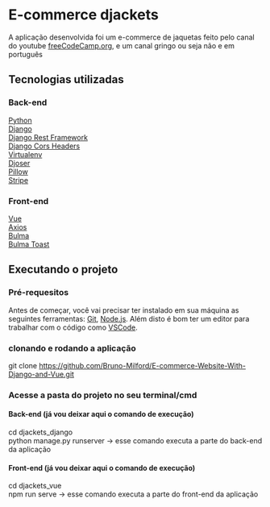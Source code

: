 # E-commerce djackets

A aplicação desenvolvida foi um e-commerce de jaquetas feito pelo canal do youtube [freeCodeCamp.org](https://www.youtube.com/channel/UC8butISFwT-Wl7EV0hUK0BQ), e um canal gringo ou seja não e em português

## Tecnologias utilizadas 
### Back-end 
[Python](https://www.python.org) <br />
[Django](https://www.djangoproject.com) <br />
[Django Rest Framework](https://www.django-rest-framework.org) <br />
[Django Cors Headers](https://github.com/adamchainz/django-cors-headers) <br />
[Virtualenv](https://virtualenv.pypa.io/en/latest/#) <br />
[Djoser](https://djoser.readthedocs.io/en/latest/getting_started.html) <br />
[Pillow](https://pillow.readthedocs.io/en/stable/) <br />
[Stripe](https://stripe.com/docs/api) <br />

### Front-end
[Vue](https://vuejs.org) <br /> 
[Axios](https://www.npmjs.com/package/vue-axios) <br /> 
[Bulma](https://bulma.io) <br /> 
[Bulma Toast](https://www.npmjs.com/package/bulma-toast)

## Executando o projeto
### Pré-requesitos 
 Antes de começar, você vai precisar ter instalado em sua máquina as seguintes ferramentas: [Git](https://git-scm.com), [Node.js](https://nodejs.org/en/). Além disto é bom ter um editor para trabalhar com o código como [VSCode](https://code.visualstudio.com).
 
### clonando e rodando a aplicação 
git clone https://github.com/Bruno-Milford/E-commerce-Website-With-Django-and-Vue.git

### Acesse a pasta do projeto no seu terminal/cmd <br />
#### Back-end (já vou deixar aqui o comando de execução) <br />
cd djackets_django <br />
python manage.py runserver -> esse comando executa a parte do back-end da aplicação

#### Front-end (já vou deixar aqui o comando de execução) <br />
cd djackets_vue <br />
npm run serve -> esse comando executa a parte do front-end da aplicação
